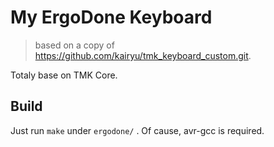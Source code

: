 # My ErgoDone Keyboard

> based on a copy of https://github.com/kairyu/tmk_keyboard_custom.git.

Totaly base on TMK Core.

## Build

Just run `make` under `ergodone/` . Of cause, avr-gcc is required.

